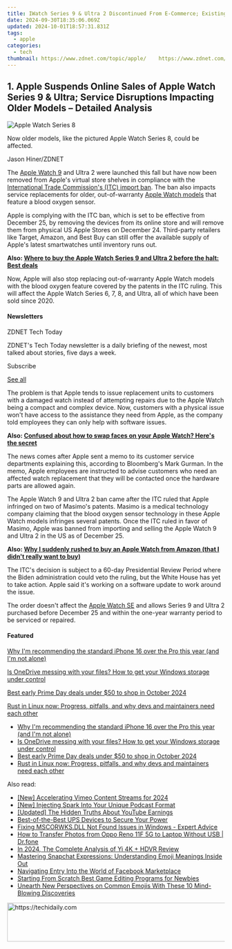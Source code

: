 ```yaml
---
title: IWatch Series 9 & Ultra 2 Discontinued From E-Commerce; Existing Models' Service Impacted | TechInsight
date: 2024-09-30T18:35:06.069Z
updated: 2024-10-01T18:57:31.831Z
tags:
  - apple
categories:
  - tech
thumbnail: https://www.zdnet.com/topic/apple/    https://www.zdnet.com/a/img/resize/294e0d44d953310a9a1a48b2917ac4bb4606b95f/2023/11/22/d5d1b6ee-0c2c-45e3-bc0f-63d154ac9cc2/dsc02900-enhanced-nr.jpg?width=170&height=96&fit=crop&auto=webp
---
```


## 1. Apple Suspends Online Sales of Apple Watch Series 9 & Ultra; Service Disruptions Impacting Older Models – Detailed Analysis

![Apple Watch Series 8](https://www.zdnet.com/a/img/resize/929a8052d5a457f3605d4e1bab25252f944441cd/2023/11/22/d5d1b6ee-0c2c-45e3-bc0f-63d154ac9cc2/dsc02900-enhanced-nr.jpg?auto=webp&width=1280)

Now older models, like the pictured Apple Watch Series 8, could be affected.

Jason Hiner/ZDNET

The [Apple Watch 9](https://www.zdnet.com/article/apple-watch-series-9-review/) and Ultra 2 were launched this fall but have now been removed from Apple's virtual store shelves in compliance with the [International Trade Commission's (ITC) import ban](https://www.zdnet.com/article/why-apple-is-halting-us-sales-of-its-watch-series-9-and-ultra-2-models-and-where-to-buy-them-now/). The ban also impacts service replacements for older, out-of-warranty [Apple Watch models](https://www.zdnet.com/article/best-apple-watch/) that feature a blood oxygen sensor.

Apple is complying with the ITC ban, which is set to be effective from December 25, by removing the devices from its online store and will remove them from physical US Apple Stores on December 24\. Third-party retailers like Target, Amazon, and Best Buy can still offer the available supply of Apple's latest smartwatches until inventory runs out.

**Also: [Where to buy the Apple Watch Series 9 and Ultra 2 before the halt: Best deals](https://www.zdnet.com/article/apple-watch-series-9-apple-watch-ultra-2-holiday-deal/)**

Now, Apple will also stop replacing out-of-warranty Apple Watch models with the blood oxygen feature covered by the patents in the ITC ruling. This will affect the Apple Watch Series 6, 7, 8, and Ultra, all of which have been sold since 2020\. 

#### Newsletters

ZDNET Tech Today

ZDNET's Tech Today newsletter is a daily briefing of the newest, most talked about stories, five days a week.

 Subscribe

[See all](https://www.zdnet.com/newsletters/)

The problem is that Apple tends to issue replacement units to customers with a damaged watch instead of attempting repairs due to the Apple Watch being a compact and complex device. Now, customers with a physical issue won't have access to the assistance they need from Apple, as the company told employees they can only help with software issues. 

**Also: [Confused about how to swap faces on your Apple Watch? Here's the secret](https://www.zdnet.com/article/confused-about-how-to-swap-faces-on-your-apple-watch-heres-the-secret/)**

The news comes after Apple sent a memo to its customer service departments explaining this, according to Bloomberg's Mark Gurman. In the memo, Apple employees are instructed to advise customers who need an affected watch replacement that they will be contacted once the hardware parts are allowed again. 

The Apple Watch 9 and Ultra 2 ban came after the ITC ruled that Apple infringed on two of Masimo's patents. Masimo is a medical technology company claiming that the blood oxygen sensor technology in these Apple Watch models infringes several patents. Once the ITC ruled in favor of Masimo, Apple was banned from importing and selling the Apple Watch 9 and Ultra 2 in the US as of December 25.

**Also: [Why I suddenly rushed to buy an Apple Watch from Amazon (that I didn't really want to buy)](https://www.zdnet.com/article/why-i-suddenly-rushed-to-buy-an-apple-watch-from-amazon-that-i-didnt-really-want-to-buy/)** 

The ITC's decision is subject to a 60-day Presidential Review Period where the Biden administration could veto the ruling, but the White House has yet to take action. Apple said it's working on a software update to work around the issue.

The order doesn't affect the [Apple Watch SE](https://www.zdnet.com/article/apple-watch-se-2022-vs-apple-watch-se-2020-should-you-upgrade/) and allows Series 9 and Ultra 2 purchased before December 25 and within the one-year warranty period to be serviced or repaired. 

#### Featured

[Why I'm recommending the standard iPhone 16 over the Pro this year (and I'm not alone)](https://www.zdnet.com/article/why-im-recommending-the-standard-iphone-16-over-the-pro-this-year-and-im-not-alone/ "Why I'm recommending the standard iPhone 16 over the Pro this year (and I'm not alone)")

[Is OneDrive messing with your files? How to get your Windows storage under control](https://www.zdnet.com/article/is-onedrive-messing-with-your-files-how-to-get-your-windows-storage-under-control/ "Is OneDrive messing with your files? How to get your Windows storage under control")

[Best early Prime Day deals under $50 to shop in October 2024](https://www.zdnet.com/article/best-early-prime-day-deals-under-50/ "Best early Prime Day deals under $50 to shop in October 2024")

[Rust in Linux now: Progress, pitfalls, and why devs and maintainers need each other](https://www.zdnet.com/article/rust-in-linux-now-progress-pitfalls-and-why-devs-and-maintainers-need-each-other/ "Rust in Linux now: Progress, pitfalls, and why devs and maintainers need each other")

* [Why I'm recommending the standard iPhone 16 over the Pro this year (and I'm not alone)](https://www.zdnet.com/article/why-im-recommending-the-standard-iphone-16-over-the-pro-this-year-and-im-not-alone/ "Why I'm recommending the standard iPhone 16 over the Pro this year (and I'm not alone)")
* [Is OneDrive messing with your files? How to get your Windows storage under control](https://www.zdnet.com/article/is-onedrive-messing-with-your-files-how-to-get-your-windows-storage-under-control/ "Is OneDrive messing with your files? How to get your Windows storage under control")
* [Best early Prime Day deals under $50 to shop in October 2024](https://www.zdnet.com/article/best-early-prime-day-deals-under-50/ "Best early Prime Day deals under $50 to shop in October 2024")
* [Rust in Linux now: Progress, pitfalls, and why devs and maintainers need each other](https://www.zdnet.com/article/rust-in-linux-now-progress-pitfalls-and-why-devs-and-maintainers-need-each-other/ "Rust in Linux now: Progress, pitfalls, and why devs and maintainers need each other")

<ins class="adsbygoogle"
     style="display:block"
     data-ad-format="autorelaxed"
     data-ad-client="ca-pub-7571918770474297"
     data-ad-slot="1223367746"></ins>

<ins class="adsbygoogle"
     style="display:block"
     data-ad-client="ca-pub-7571918770474297"
     data-ad-slot="8358498916"
     data-ad-format="auto"
     data-full-width-responsive="true"></ins>

<span class="atpl-alsoreadstyle">Also read:</span>
<div><ul>
<li><a href="https://vimeo-videos.techidaily.com/new-accelerating-vimeo-content-streams-for-2024/"><u>[New] Accelerating Vimeo Content Streams for 2024</u></a></li>
<li><a href="https://some-techniques.techidaily.com/new-injecting-spark-into-your-unique-podcast-format/"><u>[New] Injecting Spark Into Your Unique Podcast Format</u></a></li>
<li><a href="https://facebook-video-share.techidaily.com/updated-the-hidden-truths-about-youtube-earnings/"><u>[Updated] The Hidden Truths About YouTube Earnings</u></a></li>
<li><a href="https://techno-recovery.techidaily.com/best-of-the-best-ups-devices-to-secure-your-power/"><u>Best-of-the-Best UPS Devices to Secure Your Power</u></a></li>
<li><a href="https://techno-recovery.techidaily.com/fixing-mscorwksdll-not-found-issues-in-windows-expert-advice/"><u>Fixing MSCORWKS.DLL Not Found Issues in Windows - Expert Advice</u></a></li>
<li><a href="https://android-transfer.techidaily.com/how-to-transfer-photos-from-oppo-reno-11f-5g-to-laptop-without-usb-drfone-by-drfone-transfer-from-android-transfer-from-android/"><u>How to Transfer Photos from Oppo Reno 11F 5G to Laptop Without USB | Dr.fone</u></a></li>
<li><a href="https://fox-glue.techidaily.com/in-2024-the-complete-analysis-of-yi-4k-plus-hdvr-review/"><u>In 2024, The Complete Analysis of Yi 4K + HDVR Review</u></a></li>
<li><a href="https://techno-recovery.techidaily.com/mastering-snapchat-expressions-understanding-emoji-meanings-inside-out/"><u>Mastering Snapchat Expressions: Understanding Emoji Meanings Inside Out</u></a></li>
<li><a href="https://techno-recovery.techidaily.com/navigating-entry-into-the-world-of-facebook-marketplace/"><u>Navigating Entry Into the World of Facebook Marketplace</u></a></li>
<li><a href="https://screen-mirroring-recording.techidaily.com/starting-from-scratch-best-game-editing-programs-for-newbies/"><u>Starting From Scratch Best Game Editing Programs for Newbies</u></a></li>
<li><a href="https://techno-recovery.techidaily.com/unearth-new-perspectives-on-common-emojis-with-these-10-mind-blowing-discoveries/"><u>Unearth New Perspectives on Common Emojis With These 10 Mind-Blowing Discoveries</u></a></li>
</ul></div>

<!-- affiliate ads begin -->
<a href="https://appsumo.8odi.net/c/5597632/2123726/7443" target="_top" id="2123726">
  <img src="//a.impactradius-go.com/display-ad/7443-2123726" border="0" alt="https://techidaily.com" width="600" height="90"/>
</a>
<img height="0" width="0" src="https://appsumo.8odi.net/i/5597632/2123726/7443" style="position:absolute;visibility:hidden;" border="0" />
<!-- affiliate ads end -->

